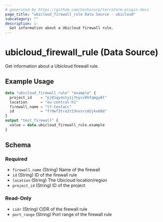 ```yaml
---
# generated by https://github.com/hashicorp/terraform-plugin-docs
page_title: "ubicloud_firewall_rule Data Source - ubicloud"
subcategory: ""
description: |-
  Get information about a Ubicloud firewall rule.
---
```


# ubicloud_firewall_rule (Data Source)

Get information about a Ubicloud firewall rule.

## Example Usage

```terraform
data "ubicloud_firewall_rule" "example" {
  project_id    = "pj01qy4sty1j7nycv8hfqmgy6t"
  location      = "eu-central-h1"
  firewall_name = "tf-testacc"
  id            = "fr9wf3tra2r23nvsrcm5jkxb8d"
}
output "test_firewall" {
  value = data.ubicloud_firewall_rule.example
}
```

<!-- schema generated by tfplugindocs -->
## Schema

### Required

- `firewall_name` (String) Name of the firewall
- `id` (String) ID of the firewall rule
- `location` (String) The Ubicloud location/region
- `project_id` (String) ID of the project

### Read-Only

- `cidr` (String) CIDR of the firewall rule
- `port_range` (String) Port range of the firewall rule
